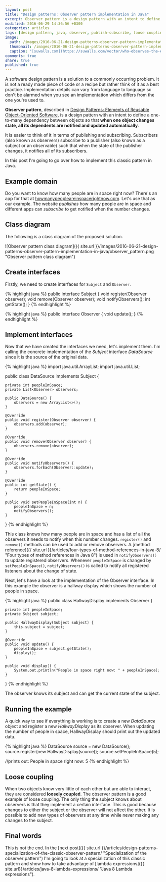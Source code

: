 ```yaml
---
layout: post
title: "Design patterns: Observer pattern implementation in Java"
excerpt: Observer pattern is a design pattern with an intent to define a one-to-many dependency between objects so that when one object changes state, all its dependents are notified and updated automatically.
modified: 2016-06-29 14:36:56 +0300
categories: articles
tags: [design pattern, java, observer, publish-subscribe, loose coupling]
image:
  path: /images/2016-06-21-design-patterns-observer-pattern-implementation-in-java/cover.jpg
  thumbnail: /images/2016-06-21-design-patterns-observer-pattern-implementation-in-java/cover_thumb.jpg
  caption: "[suwalls.com](https://suwalls.com/vector/who-observes-the-observer-28727/)"
comments: true
share: true
published: true
---
```


A software design pattern is a solution to a commonly occurring problem. It is not a ready made piece of code or a recipe but rather think of it as a best practice. Implementation details can vary from language to language so don't be alarmed when you see an implementation which differs from the one you're used to.

**Observer pattern**, described in [Design Patterns: Elements of Reusable Object-Oriented Software](https://www.amazon.com/Design-Patterns-Elements-Reusable-Object-Oriented/dp/0201633612 "Design Patterns: Elements of Reusable Object-Oriented Software"), is a design pattern with an intent to define a one-to-many dependency between objects so that **when one object changes state, all its dependents are notified and updated automatically**.

It is easier to think of it in terms of publishing and subscribing. Subscribers (also known as observers) subscribe to a publisher (also known as a subject or an observable) such that when the state of the publisher changes, it notifies all of its subscribers.

In this post I'm going to go over how to implement this classic pattern in Java.

## Example domain

Do you want to know how many people are in space right now? There's an app for that at [howmanypeopleareinspacerightnow.com](http://www.howmanypeopleareinspacerightnow.com/ "howmanypeopleareinspacerightnow.com"). Let's use that as our example. The website *publishes* how many people are in space and different apps can *subscribe* to get notified when the number changes.

## Class diagram

The following is a class diagram of the proposed solution.

![Observer pattern class diagram]({{ site.url }}/images/2016-06-21-design-patterns-observer-pattern-implementation-in-java/observer_pattern.png "Observer pattern class diagram")

## Create interfaces

Firstly, we need to create interfaces for `Subject` and `Observer`.

{% highlight java %}
public interface Subject {
    void register(Observer observer);
    void remove(Observer observer);
    void notifyObservers();
    int getState();
}
{% endhighlight %}

{% highlight java %}
public interface Observer {
    void update();
}
{% endhighlight %}

## Implement interfaces

Now that we have created the interfaces we need, let's implement them. I'm calling the concrete implementation of the *Subject* interface *DataSource* since it is the source of the original data.

{% highlight java %}
import java.util.ArrayList;
import java.util.List;

public class DataSource implements Subject {

    private int peopleInSpace;
    private List<Observer> observers;

    public DataSource() {
        observers = new ArrayList<>();
    }

    @Override
    public void register(Observer observer) {
        observers.add(observer);
    }

    @Override
    public void remove(Observer observer) {
        observers.remove(observer);
    }

    @Override
    public void notifyObservers() {
        observers.forEach(Observer::update);
    }

    @Override
    public int getState() {
        return peopleInSpace;
    }

    public void setPeopleInSpace(int n) {
        peopleInSpace = n;
        notifyObservers();
    }
}
{% endhighlight %}

This class knows how many people are in space and has a list of all the observers it needs to notify when this number changes. `register()` and `remove()` methods can be used to add or remove observers. A [method reference]({{ site.url }}/articles/four-types-of-method-references-in-java-8/ "Four types of method references in Java 8") is used in `notifyObservers()` to update registered observers. Whenever `peopleInSpace` is changed by `setPeopleInSpace()`, `notifyObservers()` is called to notify all registered listeners about the change of state.

Next, let's have a look at the implementation of the Observer interface. In this example the observer is a hallway display which shows the number of people in space.

{% highlight java %}
public class HallwayDisplay implements Observer {

    private int peopleInSpace;
    private Subject subject;

    public HallwayDisplay(Subject subject) {
        this.subject = subject;
    }

    @Override
    public void update() {
        peopleInSpace = subject.getState();
        display();
    }

    public void display() {
        System.out.println("People in space right now: " + peopleInSpace);
    }
}
{% endhighlight %}

The observer knows its subject and can get the current state of the subject.

## Running the example

A quick way to see if everything is working is to create a new *DataSource* object and register a new *HallwayDisplay* as its observer. When updating the number of people in space, HallwayDisplay should print out the updated data.

{% highlight java %}
DataSource source = new DataSource();
source.register(new HallwayDisplay(source));
source.setPeopleInSpace(5);

//prints out: People in space right now: 5
{% endhighlight %}

## Loose coupling

When two objects know very little of each other but are able to interact, they are considered **loosely coupled**. The observer pattern is a good example of loose coupling. The only thing the subject knows about observers is that they implement a certain interface. This is good because changes to either the subject or the observer will not affect the other. It is possible to add new types of observers at any time while never making any changes to the subject.

## Final words

This is not the end. In the [next post]({{ site.url }}/articles/design-patterns-specialization-of-the-classic-observer-pattern/ "Specialization of the observer pattern") I'm going to look at a specialization of this classic pattern and show how to take advantage of [lambda expressions]({{ site.url}}/articles/java-8-lambda-expressions/ "Java 8 Lambda expressions").
